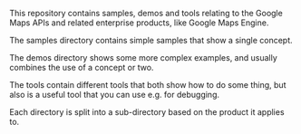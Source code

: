 This repository contains samples, demos and tools relating to the
Google Maps APIs and related enterprise products, like Google Maps
Engine.

The samples directory contains simple samples that show a single
concept.

The demos directory shows some more complex examples, and usually
combines the use of a concept or two.

The tools contain different tools that both show how to do some thing,
but also is a useful tool that you can use e.g. for debugging.

Each directory is split into a sub-directory based on the product it
applies to.
